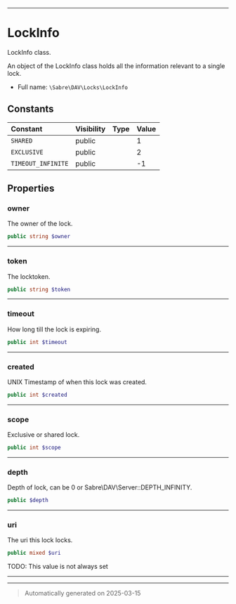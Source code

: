 ***

# LockInfo

LockInfo class.

An object of the LockInfo class holds all the information relevant to a
single lock.

* Full name: `\Sabre\DAV\Locks\LockInfo`


## Constants

| Constant | Visibility | Type | Value |
|:---------|:-----------|:-----|:------|
|`SHARED`|public| |1|
|`EXCLUSIVE`|public| |2|
|`TIMEOUT_INFINITE`|public| |-1|

## Properties


### owner

The owner of the lock.

```php
public string $owner
```






***

### token

The locktoken.

```php
public string $token
```






***

### timeout

How long till the lock is expiring.

```php
public int $timeout
```






***

### created

UNIX Timestamp of when this lock was created.

```php
public int $created
```






***

### scope

Exclusive or shared lock.

```php
public int $scope
```






***

### depth

Depth of lock, can be 0 or Sabre\DAV\Server::DEPTH_INFINITY.

```php
public $depth
```






***

### uri

The uri this lock locks.

```php
public mixed $uri
```

TODO: This value is not always set




***



***
> Automatically generated on 2025-03-15
